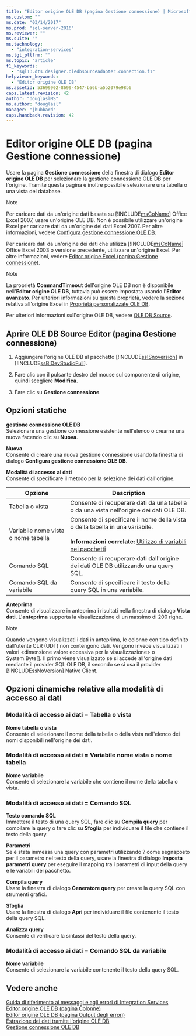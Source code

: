 ```yaml
---
title: "Editor origine OLE DB (pagina Gestione connessione) | Microsoft Docs"
ms.custom: ""
ms.date: "03/14/2017"
ms.prod: "sql-server-2016"
ms.reviewer: ""
ms.suite: ""
ms.technology: 
  - "integration-services"
ms.tgt_pltfrm: ""
ms.topic: "article"
f1_keywords: 
  - "sql13.dts.designer.oledbsourceadapter.connection.f1"
helpviewer_keywords: 
  - "Editor origine OLE DB"
ms.assetid: 53699902-8699-4547-b56b-a5b2079e98b6
caps.latest.revision: 42
author: "douglaslMS"
ms.author: "douglasl"
manager: "jhubbard"
caps.handback.revision: 42
---
```

# Editor origine OLE DB (pagina Gestione connessione)
  Usare la pagina **Gestione connessione** della finestra di dialogo **Editor origine OLE DB** per selezionare la gestione connessione OLE DB per l'origine. Tramite questa pagina è inoltre possibile selezionare una tabella o una vista del database.  
  
> [!NOTE]  
>  Per caricare dati da un'origine dati basata su [!INCLUDE[msCoName](../../includes/msconame-md.md)] Office Excel 2007, usare un'origine OLE DB. Non è possibile utilizzare un'origine Excel per caricare dati da un'origine dei dati Excel 2007. Per altre informazioni, vedere [Configura gestione connessione OLE DB](../../integration-services/connection-manager/configure-ole-db-connection-manager.md).  
>   
>  Per caricare dati da un'origine dei dati che utilizza [!INCLUDE[msCoName](../../includes/msconame-md.md)] Office Excel 2003 o versione precedente, utilizzare un'origine Excel. Per altre informazioni, vedere [Editor origine Excel &#40;pagina Gestione connessione&#41;](../../integration-services/data-flow/excel-source-editor-connection-manager-page.md).  
  
> [!NOTE]  
>  La proprietà **CommandTimeout** dell'origine OLE DB non è disponibile nell'**Editor origine OLE DB**, tuttavia può essere impostata usando l'**Editor avanzato**. Per ulteriori informazioni su questa proprietà, vedere la sezione relativa all'origine Excel in [Proprietà personalizzate OLE DB](../../integration-services/data-flow/ole-db-custom-properties.md).  
  
 Per ulteriori informazioni sull'origine OLE DB, vedere [OLE DB Source](../../integration-services/data-flow/ole-db-source.md).  
  
## Aprire OLE DB Source Editor (pagina Gestione connessione)  
  
1.  Aggiungere l'origine OLE DB al pacchetto [!INCLUDE[ssISnoversion](../../includes/ssisnoversion-md.md)] in [!INCLUDE[ssBIDevStudioFull](../../includes/ssbidevstudiofull-md.md)].  
  
2.  Fare clic con il pulsante destro del mouse sul componente di origine, quindi scegliere **Modifica**.  
  
3.  Fare clic su **Gestione connessione**.  
  
## Opzioni statiche  
 **gestione connessione OLE DB**  
 Selezionare una gestione connessione esistente nell'elenco o crearne una nuova facendo clic su **Nuova**.  
  
 **Nuova**  
 Consente di creare una nuova gestione connessione usando la finestra di dialogo **Configura gestione connessione OLE DB**.  
  
 **Modalità di accesso ai dati**  
 Consente di specificare il metodo per la selezione dei dati dall'origine.  
  
|Opzione|Description|  
|------------|-----------------|  
|Tabella o vista|Consente di recuperare dati da una tabella o da una vista nell'origine dei dati OLE DB.|  
|Variabile nome vista o nome tabella|Consente di specificare il nome della vista o della tabella in una variabile.<br /><br /> **Informazioni correlate:** [Utilizzo di variabili nei pacchetti](../Topic/Use%20Variables%20in%20Packages.md)|  
|Comando SQL|Consente di recuperare dati dall'origine dei dati OLE DB utilizzando una query SQL.|  
|Comando SQL da variabile|Consente di specificare il testo della query SQL in una variabile.|  
  
 **Anteprima**  
 Consente di visualizzare in anteprima i risultati nella finestra di dialogo **Vista dati**. L'**anteprima** supporta la visualizzazione di un massimo di 200 righe.  
  
> [!NOTE]  
>  Quando vengono visualizzati i dati in anteprima, le colonne con tipo definito dall'utente CLR (UDT) non contengono dati. Vengono invece visualizzati i valori \<dimensione valore eccessiva per la visualizzazione> o System.Byte[]. Il primo viene visualizzato se si accede all'origine dati mediante il provider SQL OLE DB, il secondo se si usa il provider [!INCLUDE[ssNoVersion](../../includes/ssnoversion-md.md)] Native Client.  
  
## Opzioni dinamiche relative alla modalità di accesso ai dati  
  
### Modalità di accesso ai dati = Tabella o vista  
 **Nome tabella o vista**  
 Consente di selezionare il nome della tabella o della vista nell'elenco dei nomi disponibili nell'origine dei dati.  
  
### Modalità di accesso ai dati = Variabile nome vista o nome tabella  
 **Nome variabile**  
 Consente di selezionare la variabile che contiene il nome della tabella o vista.  
  
### Modalità di accesso ai dati = Comando SQL  
 **Testo comando SQL**  
 Immettere il testo di una query SQL, fare clic su **Compila query** per compilare la query o fare clic su **Sfoglia** per individuare il file che contiene il testo della query.  
  
 **Parametri**  
 Se è stata immessa una query con parametri utilizzando ? come segnaposto per il parametro nel testo della query, usare la finestra di dialogo **Imposta parametri query** per eseguire il mapping tra i parametri di input della query e le variabili del pacchetto.  
  
 **Compila query**  
 Usare la finestra di dialogo **Generatore query** per creare la query SQL con strumenti grafici.  
  
 **Sfoglia**  
 Usare la finestra di dialogo **Apri** per individuare il file contenente il testo della query SQL.  
  
 **Analizza query**  
 Consente di verificare la sintassi del testo della query.  
  
### Modalità di accesso ai dati = Comando SQL da variabile  
 **Nome variabile**  
 Consente di selezionare la variabile contenente il testo della query SQL.  
  
## Vedere anche  
 [Guida di riferimento ai messaggi e agli errori di Integration Services](../../integration-services/integration-services-error-and-message-reference.md)   
 [Editor origine OLE DB &#40;pagina Colonne&#41;](../../integration-services/data-flow/ole-db-source-editor-columns-page.md)   
 [Editor origine OLE DB &#40;pagina Output degli errori&#41;](../../integration-services/data-flow/ole-db-source-editor-error-output-page.md)   
 [Estrazione dei dati tramite l'origine OLE DB](../../integration-services/data-flow/extract-data-by-using-the-ole-db-source.md)   
 [Gestione connessione OLE DB](../../integration-services/connection-manager/ole-db-connection-manager.md)  
  
  